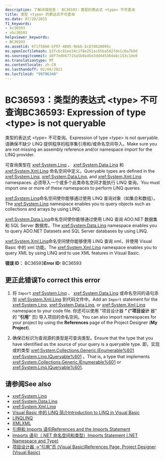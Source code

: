 ```yaml
---
description: 了解详细信息： BC36593：类型的表达式 <type> 不可查询
title: 类型 <type> 的表达式不可查询
ms.date: 07/20/2015
f1_keywords:
- bc36593
- vbc36593
helpviewer_keywords:
- BC36593
ms.assetid: 6f1f5860-bf97-4885-9ebb-bc87d028095c
ms.openlocfilehash: b2fc6c81ee34c1f8e251ac65ba582fde1c6a7b9d
ms.sourcegitcommit: ddf7edb67715a5b9a45e3dd44536dabc153c1de0
ms.translationtype: MT
ms.contentlocale: zh-CN
ms.lasthandoff: 02/06/2021
ms.locfileid: "99796348"
---
```

# <a name="bc36593-expression-of-type-type-is-not-queryable"></a><span data-ttu-id="40aff-103">BC36593：类型的表达式 \<type> 不可查询</span><span class="sxs-lookup"><span data-stu-id="40aff-103">BC36593: Expression of type \<type> is not queryable</span></span>

<span data-ttu-id="40aff-104">类型的表达式 \<type> 不可查询。</span><span class="sxs-lookup"><span data-stu-id="40aff-104">Expression of type \<type> is not queryable.</span></span> <span data-ttu-id="40aff-105">请确保不缺少 LINQ 提供程序的程序集引用和/或命名空间导入。</span><span class="sxs-lookup"><span data-stu-id="40aff-105">Make sure you are not missing an assembly reference and/or namespace import for the LINQ provider.</span></span>

 <span data-ttu-id="40aff-106">可查询类型在 <xref:System.Linq> 、 <xref:System.Data.Linq> 和 <xref:System.Xml.Linq> 命名空间中定义。</span><span class="sxs-lookup"><span data-stu-id="40aff-106">Queryable types are defined in the <xref:System.Linq>, <xref:System.Data.Linq>, and <xref:System.Xml.Linq> namespaces.</span></span> <span data-ttu-id="40aff-107">必须导入一个或多个此类命名空间才能执行 LINQ 查询。</span><span class="sxs-lookup"><span data-stu-id="40aff-107">You must import one or more of these namespaces to perform LINQ queries.</span></span>

 <span data-ttu-id="40aff-108"><xref:System.Linq>命名空间使你能够通过使用 LINQ 查询对象（如集合和数组）。</span><span class="sxs-lookup"><span data-stu-id="40aff-108">The <xref:System.Linq> namespace enables you to query objects such as collections and arrays by using LINQ.</span></span>

 <span data-ttu-id="40aff-109"><xref:System.Data.Linq>命名空间使你能够通过使用 LINQ 查询 ADO.NET 数据集和 SQL Server 数据库。</span><span class="sxs-lookup"><span data-stu-id="40aff-109">The <xref:System.Data.Linq> namespace enables you to query ADO.NET Datasets and SQL Server databases by using LINQ.</span></span>

 <span data-ttu-id="40aff-110"><xref:System.Xml.Linq>命名空间使你能够使用 LINQ 查询 xml，并使用 Visual Basic 中的 xml 功能。</span><span class="sxs-lookup"><span data-stu-id="40aff-110">The <xref:System.Xml.Linq> namespace enables you to query XML by using LINQ and to use XML features in Visual Basic.</span></span>

 <span data-ttu-id="40aff-111">**错误 ID：** BC36593</span><span class="sxs-lookup"><span data-stu-id="40aff-111">**Error ID:** BC36593</span></span>

## <a name="to-correct-this-error"></a><span data-ttu-id="40aff-112">更正此错误</span><span class="sxs-lookup"><span data-stu-id="40aff-112">To correct this error</span></span>

1. <span data-ttu-id="40aff-113">将 `Import` <xref:System.Linq> 、 <xref:System.Data.Linq> 或命名空间的语句添加 <xref:System.Xml.Linq> 到代码文件中。</span><span class="sxs-lookup"><span data-stu-id="40aff-113">Add an `Import` statement for the <xref:System.Linq>, <xref:System.Data.Linq>, or <xref:System.Xml.Linq> namespace to your code file.</span></span> <span data-ttu-id="40aff-114">你还可以使用 "项目设计器 **" ("项目设计** 器" 的 "**引用**" 页) 导入项目的命名空间。</span><span class="sxs-lookup"><span data-stu-id="40aff-114">You can also import namespaces for your project by using the **References** page of the Project Designer (**My Project**).</span></span>

2. <span data-ttu-id="40aff-115">确保已标识为查询源的类型是可查询类型。</span><span class="sxs-lookup"><span data-stu-id="40aff-115">Ensure that the type that you have identified as the source of your query is a queryable type.</span></span> <span data-ttu-id="40aff-116">即，实现或的类型 <xref:System.Collections.Generic.IEnumerable%601> <xref:System.Linq.IQueryable%601> 。</span><span class="sxs-lookup"><span data-stu-id="40aff-116">That is, a type that implements <xref:System.Collections.Generic.IEnumerable%601> or <xref:System.Linq.IQueryable%601>.</span></span>

## <a name="see-also"></a><span data-ttu-id="40aff-117">请参阅</span><span class="sxs-lookup"><span data-stu-id="40aff-117">See also</span></span>

- <xref:System.Linq>
- <xref:System.Data.Linq>
- <xref:System.Xml.Linq>
- [<span data-ttu-id="40aff-118">Visual Basic 中的 LINQ 简介</span><span class="sxs-lookup"><span data-stu-id="40aff-118">Introduction to LINQ in Visual Basic</span></span>](../../programming-guide/language-features/linq/introduction-to-linq.md)
- [<span data-ttu-id="40aff-119">LINQ</span><span class="sxs-lookup"><span data-stu-id="40aff-119">LINQ</span></span>](../../programming-guide/language-features/linq/index.md)
- [<span data-ttu-id="40aff-120">XML</span><span class="sxs-lookup"><span data-stu-id="40aff-120">XML</span></span>](../../programming-guide/language-features/xml/index.md)
- [<span data-ttu-id="40aff-121">引用和 Imports 语句</span><span class="sxs-lookup"><span data-stu-id="40aff-121">References and the Imports Statement</span></span>](../../programming-guide/program-structure/references-and-the-imports-statement.md)
- [<span data-ttu-id="40aff-122">Imports 语句（.NET 命名空间和类型）</span><span class="sxs-lookup"><span data-stu-id="40aff-122">Imports Statement (.NET Namespace and Type)</span></span>](../statements/imports-statement-net-namespace-and-type.md)
- [<span data-ttu-id="40aff-123">项目设计器 -&gt;“引用”页 (Visual Basic)</span><span class="sxs-lookup"><span data-stu-id="40aff-123">References Page, Project Designer (Visual Basic)</span></span>](/visualstudio/ide/reference/references-page-project-designer-visual-basic)

